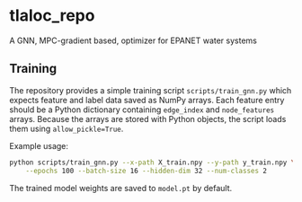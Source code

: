 # tlaloc_repo

A GNN, MPC-gradient based, optimizer for EPANET water systems

## Training

The repository provides a simple training script `scripts/train_gnn.py` which expects
feature and label data saved as NumPy arrays. Each feature entry should be a
Python dictionary containing `edge_index` and `node_features` arrays. Because the
arrays are stored with Python objects, the script loads them using
`allow_pickle=True`.

Example usage:

```bash
python scripts/train_gnn.py --x-path X_train.npy --y-path y_train.npy \
    --epochs 100 --batch-size 16 --hidden-dim 32 --num-classes 2
```

The trained model weights are saved to `model.pt` by default.
